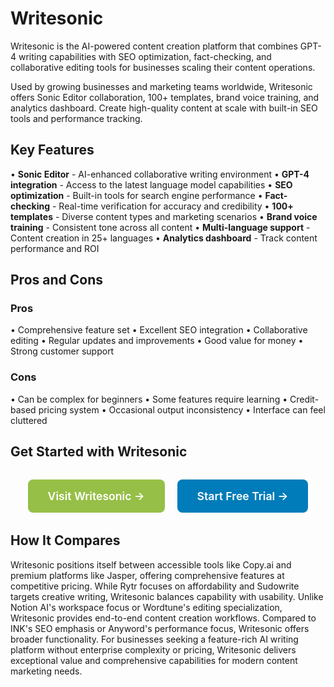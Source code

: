 # Writesonic

Writesonic is the AI-powered content creation platform that combines GPT-4 writing capabilities with SEO optimization, fact-checking, and collaborative editing tools for businesses scaling their content operations.

Used by growing businesses and marketing teams worldwide, Writesonic offers Sonic Editor collaboration, 100+ templates, brand voice training, and analytics dashboard. Create high-quality content at scale with built-in SEO tools and performance tracking.

## Key Features

• **Sonic Editor** - AI-enhanced collaborative writing environment
• **GPT-4 integration** - Access to the latest language model capabilities
• **SEO optimization** - Built-in tools for search engine performance
• **Fact-checking** - Real-time verification for accuracy and credibility
• **100+ templates** - Diverse content types and marketing scenarios
• **Brand voice training** - Consistent tone across all content
• **Multi-language support** - Content creation in 25+ languages
• **Analytics dashboard** - Track content performance and ROI

## Pros and Cons

### Pros
• Comprehensive feature set
• Excellent SEO integration
• Collaborative editing
• Regular updates and improvements
• Good value for money
• Strong customer support

### Cons
• Can be complex for beginners
• Some features require learning
• Credit-based pricing system
• Occasional output inconsistency
• Interface can feel cluttered

## Get Started with Writesonic

<div style="text-align: center; margin: 2rem 0;">
  <a href="https://writesonic.com" target="_blank" rel="noopener noreferrer" style="display: inline-block; background: #96BF47; color: white; padding: 1rem 2rem; text-decoration: none; border-radius: 8px; font-weight: 600; font-size: 1.1rem; margin-right: 1rem;">Visit Writesonic →</a>
  <a href="https://writesonic.com/signup" target="_blank" rel="noopener noreferrer" style="display: inline-block; background: #007cba; color: white; padding: 1rem 2rem; text-decoration: none; border-radius: 8px; font-weight: 600; font-size: 1.1rem;">Start Free Trial →</a>
</div>

## How It Compares

Writesonic positions itself between accessible tools like Copy.ai and premium platforms like Jasper, offering comprehensive features at competitive pricing. While Rytr focuses on affordability and Sudowrite targets creative writing, Writesonic balances capability with usability. Unlike Notion AI's workspace focus or Wordtune's editing specialization, Writesonic provides end-to-end content creation workflows. Compared to INK's SEO emphasis or Anyword's performance focus, Writesonic offers broader functionality. For businesses seeking a feature-rich AI writing platform without enterprise complexity or pricing, Writesonic delivers exceptional value and comprehensive capabilities for modern content marketing needs.